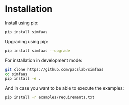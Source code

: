 # Installation

Install using pip:

```sh
pip install simfaas
```

Upgrading using pip:

```sh
pip install simfaas --upgrade
```

For installation in development mode:

```sh
git clone https://github.com/pacslab/simfaas
cd simfaas
pip install -e .
```

And in case you want to be able to execute the examples:

```sh
pip install -r examples/requirements.txt
```
